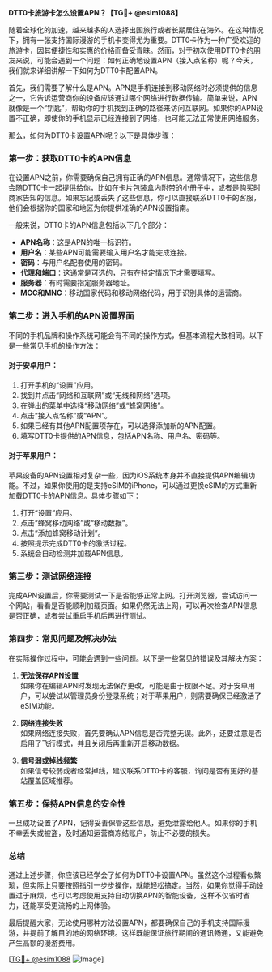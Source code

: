 **DTT0卡旅游卡怎么设置APN？【TG💪+ @esim1088】**

随着全球化的加速，越来越多的人选择出国旅行或者长期居住在海外。在这种情况下，拥有一张支持国际漫游的手机卡变得尤为重要。DTT0卡作为一种广受欢迎的旅游卡，因其便捷性和实惠的价格而备受青睐。然而，对于初次使用DTT0卡的朋友来说，可能会遇到一个问题：如何正确地设置APN（接入点名称）呢？今天，我们就来详细讲解一下如何为DTT0卡配置APN。

首先，我们需要了解什么是APN。APN是手机连接到移动网络时必须提供的信息之一，它告诉运营商你的设备应该通过哪个网络进行数据传输。简单来说，APN就像是一个“钥匙”，帮助你的手机找到正确的路径来访问互联网。如果你的APN设置不正确，即使你的手机显示已经连接到了网络，也可能无法正常使用网络服务。

那么，如何为DTT0卡设置APN呢？以下是具体步骤：

### **第一步：获取DTT0卡的APN信息**
在设置APN之前，你需要确保自己拥有正确的APN信息。通常情况下，这些信息会随DTT0卡一起提供给你，比如在卡片包装盒内附带的小册子中，或者是购买时商家告知的信息。如果忘记或丢失了这些信息，你可以直接联系DTT0卡的客服，他们会根据你的国家和地区为你提供准确的APN设置指南。

一般来说，DTT0卡的APN信息包括以下几个部分：
- **APN名称**：这是APN的唯一标识符。
- **用户名**：某些APN可能需要输入用户名才能完成连接。
- **密码**：与用户名配套使用的密码。
- **代理和端口**：这通常是可选的，只有在特定情况下才需要填写。
- **服务器**：有时需要指定服务器地址。
- **MCC和MNC**：移动国家代码和移动网络代码，用于识别具体的运营商。

### **第二步：进入手机的APN设置界面**
不同的手机品牌和操作系统可能会有不同的操作方式，但基本流程大致相同。以下是一些常见手机的操作方法：

#### **对于安卓用户：**
1. 打开手机的“设置”应用。
2. 找到并点击“网络和互联网”或“无线和网络”选项。
3. 在弹出的菜单中选择“移动网络”或“蜂窝网络”。
4. 点击“接入点名称”或“APN”。
5. 如果已经有其他APN配置项存在，可以选择添加新的APN配置。
6. 填写DTT0卡提供的APN信息，包括APN名称、用户名、密码等。

#### **对于苹果用户：**
苹果设备的APN设置相对复杂一些，因为iOS系统本身并不直接提供APN编辑功能。不过，如果你使用的是支持eSIM的iPhone，可以通过更换eSIM的方式重新加载DTT0卡的APN信息。具体步骤如下：
1. 打开“设置”应用。
2. 点击“蜂窝移动网络”或“移动数据”。
3. 点击“添加蜂窝移动计划”。
4. 按照提示完成DTT0卡的激活过程。
5. 系统会自动检测并加载APN信息。

### **第三步：测试网络连接**
完成APN设置后，你需要测试一下是否能够正常上网。打开浏览器，尝试访问一个网站，看看是否能顺利加载页面。如果仍然无法上网，可以再次检查APN信息是否正确，或者尝试重启手机后再进行测试。

### **第四步：常见问题及解决办法**
在实际操作过程中，可能会遇到一些问题。以下是一些常见的错误及其解决方案：

1. **无法保存APN设置**  
   如果你在编辑APN时发现无法保存更改，可能是由于权限不足。对于安卓用户，可以尝试以管理员身份登录系统；对于苹果用户，则需要确保已经激活了eSIM功能。

2. **网络连接失败**  
   如果网络连接失败，首先要确认APN信息是否完整无误。此外，还要注意是否启用了飞行模式，并且关闭后再重新开启移动数据。

3. **信号弱或掉线频繁**  
   如果信号较弱或者经常掉线，建议联系DTT0卡的客服，询问是否有更好的基站覆盖区域推荐。

### **第五步：保持APN信息的安全性**
一旦成功设置了APN，记得妥善保管这些信息，避免泄露给他人。如果你的手机不幸丢失或被盗，及时通知运营商冻结账户，防止不必要的损失。

### **总结**
通过上述步骤，你应该已经学会了如何为DTT0卡设置APN。虽然这个过程看似繁琐，但实际上只要按照指引一步步操作，就能轻松搞定。当然，如果你觉得手动设置过于麻烦，也可以考虑使用支持自动切换APN的智能设备，这样不仅省时省力，还能享受更流畅的上网体验。

最后提醒大家，无论使用哪种方法设置APN，都要确保自己的手机支持国际漫游，并提前了解目的地的网络环境。这样既能保证旅行期间的通讯畅通，又能避免产生高额的漫游费用。

[[TG💪+ @esim1088](https://t.me/s/esim1088) ![Image](https://i.postimg.cc/4NQfJmqS/Snipaste-2025-05-13-00-14-12.png)]